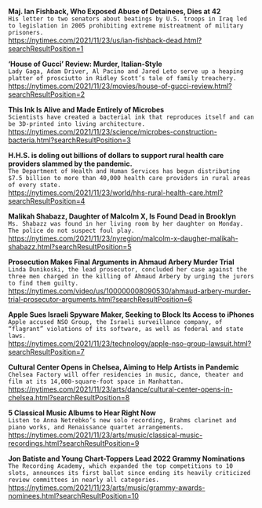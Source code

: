 **Maj. Ian Fishback, Who Exposed Abuse of Detainees, Dies at 42**\
`His letter to two senators about beatings by U.S. troops in Iraq led to legislation in 2005 prohibiting extreme mistreatment of military prisoners.`\
https://nytimes.com/2021/11/23/us/ian-fishback-dead.html?searchResultPosition=1

**‘House of Gucci’ Review: Murder, Italian-Style**\
`Lady Gaga, Adam Driver, Al Pacino and Jared Leto serve up a heaping platter of prosciutto in Ridley Scott’s tale of family treachery.`\
https://nytimes.com/2021/11/23/movies/house-of-gucci-review.html?searchResultPosition=2

**This Ink Is Alive and Made Entirely of Microbes**\
`Scientists have created a bacterial ink that reproduces itself and can be 3D-printed into living architecture.`\
https://nytimes.com/2021/11/23/science/microbes-construction-bacteria.html?searchResultPosition=3

**H.H.S. is doling out billions of dollars to support rural health care providers slammed by the pandemic.**\
`The Department of Health and Human Services has begun distributing $7.5 billion to more than 40,000 health care providers in rural areas of every state.`\
https://nytimes.com/2021/11/23/world/hhs-rural-health-care.html?searchResultPosition=4

**Malikah Shabazz, Daughter of Malcolm X, Is Found Dead in Brooklyn**\
`Ms. Shabazz was found in her living room by her daughter on Monday. The police do not suspect foul play.`\
https://nytimes.com/2021/11/23/nyregion/malcolm-x-daugher-malikah-shabazz.html?searchResultPosition=5

**Prosecution Makes Final Arguments in Ahmaud Arbery Murder Trial**\
`Linda Dunikoski, the lead prosecutor, concluded her case against the three men charged in the killing of Ahmaud Arbery by urging the jurors to find them guilty.`\
https://nytimes.com/video/us/100000008090530/ahmaud-arbery-murder-trial-prosecutor-arguments.html?searchResultPosition=6

**Apple Sues Israeli Spyware Maker, Seeking to Block Its Access to iPhones**\
`Apple accused NSO Group, the Israeli surveillance company, of “flagrant” violations of its software, as well as federal and state laws.`\
https://nytimes.com/2021/11/23/technology/apple-nso-group-lawsuit.html?searchResultPosition=7

**Cultural Center Opens in Chelsea, Aiming to Help Artists in Pandemic**\
`Chelsea Factory will offer residencies in music, dance, theater and film at its 14,000-square-foot space in Manhattan.`\
https://nytimes.com/2021/11/23/arts/dance/cultural-center-opens-in-chelsea.html?searchResultPosition=8

**5 Classical Music Albums to Hear Right Now**\
`Listen to Anna Netrebko’s new solo recording, Brahms clarinet and piano works, and Renaissance quartet arrangements.`\
https://nytimes.com/2021/11/23/arts/music/classical-music-recordings.html?searchResultPosition=9

**Jon Batiste and Young Chart-Toppers Lead 2022 Grammy Nominations**\
`The Recording Academy, which expanded the top competitions to 10 slots, announces its first ballot since ending its heavily criticized review committees in nearly all categories.`\
https://nytimes.com/2021/11/23/arts/music/grammy-awards-nominees.html?searchResultPosition=10

